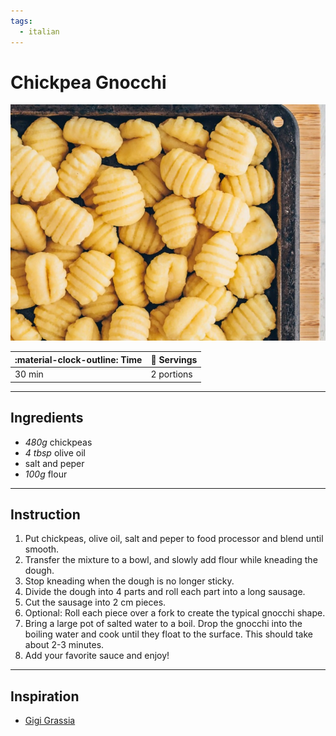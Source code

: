 ```yaml
---
tags:
  - italian
---
```


# Chickpea Gnocchi

![image](image.jpg)

| :material-clock-outline: Time | :fork_and_knife: Servings |
|-------------------------------|---------------------------|
| 30 min                        | 2 portions                |

---

## Ingredients

- _480g_ chickpeas
- _4 tbsp_ olive oil
- salt and peper
- _100g_ flour
---

## Instruction

1. Put chickpeas, olive oil, salt and peper to food processor and blend until smooth.
2. Transfer the mixture to a bowl, and slowly add flour while kneading the dough.
3. Stop kneading when the dough is no longer sticky.
4. Divide the dough into 4 parts and roll each part into a long sausage.
5. Cut the sausage into 2 cm pieces.
6. Optional: Roll each piece over a fork to create the typical gnocchi shape.
7. Bring a large pot of salted water to a boil. Drop the gnocchi into the boiling water and cook until they float to the surface. This should take about 2-3 minutes.
8. Add your favorite sauce and enjoy!

---

## Inspiration

- [Gigi Grassia](https://www.instagram.com/p/C2UQMLQrsvt/)
